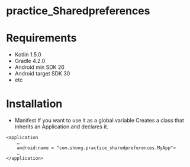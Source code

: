 # practice_Sharedpreferences


# Requirements
- Kotlin 1.5.0
- Gradle 4.2.0
- Android min SDK 26
- Android target SDK 30
- etc

# Installation

- Manifest
If you want to use it as a global variable
Creates a class that inherits an Application and declares it.
```
<application
    …
    android:name = "com.shong.practice_sharedpreferences.MyApp">
    …
</application>

```
